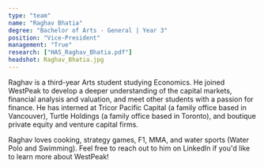 ```yaml
---
type: "team"
name: "Raghav Bhatia"
degree: "Bachelor of Arts - General | Year 3"
position: "Vice-President"
management: "True"
research: ["HAS_Raghav_Bhatia.pdf"]
headshot: Raghav_Bhatia.jpg
---
```


Raghav is a third-year Arts student studying Economics. He joined WestPeak to develop a deeper understanding of the capital markets, financial analysis and valuation, and meet other students with a passion for finance. He has interned at Tricor Pacific Capital (a family office based in Vancouver), Turtle Holdings (a family office based in Toronto), and boutique private equity and venture capital firms.

Raghav loves cooking, strategy games, F1, MMA, and water sports (Water Polo and Swimming). Feel free to reach out to him on LinkedIn if you'd like to learn more about WestPeak!
